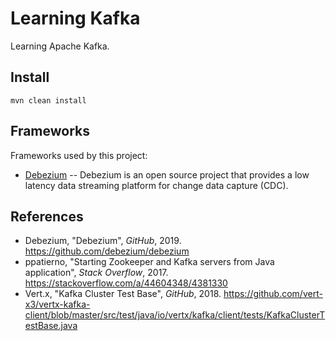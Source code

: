 # Learning Kafka

Learning Apache Kafka.

## Install

```
mvn clean install
```

## Frameworks

Frameworks used by this project:

- [Debezium](https://github.com/debezium/debezium) -- Debezium is an open
  source project that provides a low latency data streaming platform for change
  data capture (CDC).

## References

- Debezium, "Debezium", _GitHub_, 2019.
  <https://github.com/debezium/debezium>
- ppatierno, "Starting Zookeeper and Kafka servers from Java application",
  _Stack Overflow_, 2017. <https://stackoverflow.com/a/44604348/4381330>
- Vert.x, "Kafka Cluster Test Base", _GitHub_, 2018.
  <https://github.com/vert-x3/vertx-kafka-client/blob/master/src/test/java/io/vertx/kafka/client/tests/KafkaClusterTestBase.java>
